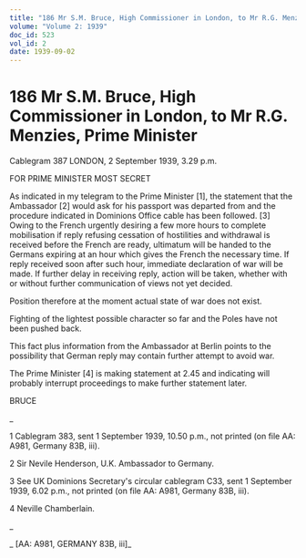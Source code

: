 ```yaml
---
title: "186 Mr S.M. Bruce, High Commissioner in London, to Mr R.G. Menzies, Prime Minister"
volume: "Volume 2: 1939"
doc_id: 523
vol_id: 2
date: 1939-09-02
---
```


# 186 Mr S.M. Bruce, High Commissioner in London, to Mr R.G. Menzies, Prime Minister

Cablegram 387 LONDON, 2 September 1939, 3.29 p.m.

FOR PRIME MINISTER MOST SECRET

As indicated in my telegram to the Prime Minister [1], the statement that the Ambassador [2] would ask for his passport was departed from and the procedure indicated in Dominions Office cable has been followed. [3] Owing to the French urgently desiring a few more hours to complete mobilisation if reply refusing cessation of hostilities and withdrawal is received before the French are ready, ultimatum will be handed to the Germans expiring at an hour which gives the French the necessary time. If reply received soon after such hour, immediate declaration of war will be made. If further delay in receiving reply, action will be taken, whether with or without further communication of views not yet decided.

Position therefore at the moment actual state of war does not exist.

Fighting of the lightest possible character so far and the Poles have not been pushed back.

This fact plus information from the Ambassador at Berlin points to the possibility that German reply may contain further attempt to avoid war.

The Prime Minister [4] is making statement at 2.45 and indicating will probably interrupt proceedings to make further statement later.

BRUCE

_

1 Cablegram 383, sent 1 September 1939, 10.50 p.m., not printed (on file AA: A981, Germany 83B, iii).

2 Sir Nevile Henderson, U.K. Ambassador to Germany.

3 See UK Dominions Secretary's circular cablegram C33, sent 1 September 1939, 6.02 p.m., not printed (on file AA: A981, Germany 83B, iii).

4 Neville Chamberlain.

_

_ [AA: A981, GERMANY 83B, iii]_
